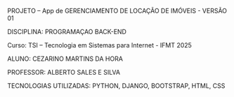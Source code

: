 PROJETO – App de GERENCIAMENTO DE LOCAÇÃO DE IMÓVEIS  - VERSÃO 01

DISCIPLINA: PROGRAMAÇAO BACK-END 

Curso: TSI – Tecnologia em Sistemas para Internet - IFMT 2025

ALUNO: CEZARINO MARTINS DA HORA

PROFESSOR: ALBERTO SALES E SILVA

TECNOLOGIAS UTILIZADAS: PYTHON, DJANGO, BOOTSTRAP, HTML, CSS
